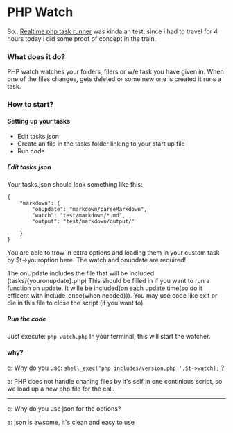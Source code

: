 PHP Watch
=========

So.. [Realtime php task runner](https://github.com/MattivdWeem/Realtime-php-task-runner) was kinda an test, since i had to travel for 4 hours today i did some proof of concept in the train.

### What does it do?
PHP watch watches your folders, filers or w/e task you have given in. When one of the files changes, gets deleted or some new one is created it runs a task.

### How to start?

#### Setting up your tasks

 - Edit tasks.json
 - Create an file in the tasks folder linking to your start up file
 - Run code

##### Edit tasks.json

Your tasks.json should look something like this:


    {
	    "markdown": {
	    	"onUpdate": "markdown/parseMarkdown",
		    "watch": "test/markdown/*.md",
		    "output": "test/markdown/output/"

	    }
    }


You are able to trow in extra options and loading them in your custom task by $t->youroption here. The watch and onupdate are required!

The onUpdate includes the file that will be included (tasks/{youronupdate}.php) This should be filled in if you want to run a function on update.
It wille be included(on each update time(so do it efficent with include_once(when needed))). You may use code like exit or die in this file to close the script (if you want to).

##### Run the code

Just execute: `php watch.php` In your terminal, this will start the watcher.


#### why?

q: Why do you use: `shell_exec('php includes/version.php '.$t->watch);` ?

a: PHP does not handle chaning files by it's self in one continious script, so we load up a new php file for the call.
___
q: Why do you use json for the options?

a: json is awsome, it's clean and easy to use

